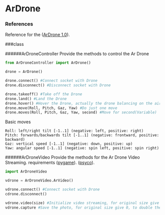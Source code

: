 ArDrone
=======

### References 
Reference for the ([ArDrone 1.0](http://en.wikipedia.org/wiki/Parrot_AR.Drone)).

###class

######ArDroneController 
Provide the methods to control the Ar Drone

```python
from ArDroneController import ArDrone()

drone = ArDrone()

drone.connect() #Connect socket with Drone
drone.disconnect() #Disconnect socket with Drone

drone.takeoff() #Take off the Drone
drone.land() #Land the Drone
drone.hover() #Hover the Drone, actually the drone balancing on the air 
drone.move(Roll, Pitch, Gaz, Yaw) #Do just one move
drone.moves(Roll, Pitch, Gaz, Yaw, second) #Move for second(Variable)
```
Basic moves
```
Roll: left/right tilt [-1..1] (negative: left, positive: right)                 
Pitch: forwards/backwards tilt [-1..1] (negative: frontward, positive: backward)                  
Gaz: vertical speed [-1..1] (negative: down, positive: up)                      
Yaw: angular speed [-1..1] (negative: spin left, positive: spin right) 
```
######ArDroneVideo 
Provide the methods for the Ar Drone Video Streaming.
requirements 
([pygame](http://pygame.org/news.html)).
([psyco](http://psyco.sourceforge.net/)).

```python
import ArDroneVideo

vdrone = ArDroneVideo.ArVideo()

vdrone.connect() #Connect socket with Drone
cdrone.disconnect()

vdrone.video(size) #Initialize video streaming, for original size give 0, to double the size give 1
vdrone.capture #Save the photo, for original size give 0, to double the size give 1
```
